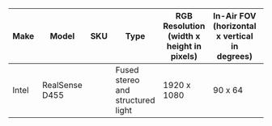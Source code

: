| Make | Model | SKU | Type | RGB Resolution (width x height in pixels) | In-Air FOV (horizontal x vertical in degrees) | Max Resolvable Depth (m) | Depth Resolution (mm @ max range) |
|------|-------|-----|------|-------------------------------------------|-----------------------------------------------|--------------------------|-----------------------------------|
| Intel | RealSense D455 | | Fused stereo and structured light | 1920 x 1080 | 90 x 64 | 6 | 409 |

